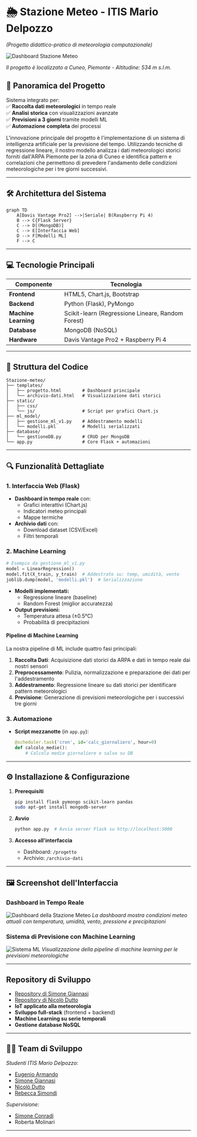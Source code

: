 # **🌦️ Stazione Meteo - ITIS Mario Delpozzo**  
*(Progetto didattico-pratico di meteorologia computazionale)*  

![Dashboard Stazione Meteo](https://via.placeholder.com/800x400?text=Dashboard+Stazione+Meteo)

*Il progetto è localizzato a Cuneo, Piemonte - Altitudine: 534 m s.l.m.*  

## **📌 Panoramica del Progetto**  
Sistema integrato per:  
✅ **Raccolta dati meteorologici** in tempo reale  
✅ **Analisi storica** con visualizzazioni avanzate  
✅ **Previsioni a 3 giorni** tramite modelli ML  
✅ **Automazione completa** dei processi  

L'innovazione principale del progetto è l'implementazione di un sistema di intelligenza artificiale per la previsione del tempo. Utilizzando tecniche di regressione lineare, il nostro modello analizza i dati meteorologici storici forniti dall'ARPA Piemonte per la zona di Cuneo e identifica pattern e correlazioni che permettono di prevedere l'andamento delle condizioni meteorologiche per i tre giorni successivi.  

---

## **🛠️ Architettura del Sistema**  
```mermaid
graph TD
    A[Davis Vantage Pro2] -->|Seriale| B(Raspberry Pi 4)
    B --> C{Flask Server}
    C --> D[(MongoDB)]
    C --> E[Interfaccia Web]
    D --> F[Modelli ML]
    F --> C
```

---

## **💻 Tecnologie Principali**  

| Componente       | Tecnologia                                  |
|------------------|--------------------------------------------|
| **Frontend**     | HTML5, Chart.js, Bootstrap                 |
| **Backend**      | Python (Flask), PyMongo                    |
| **Machine Learning** | Scikit-learn (Regressione Lineare, Random Forest) |
| **Database**     | MongoDB (NoSQL)                            |
| **Hardware**     | Davis Vantage Pro2 + Raspberry Pi 4        |

---

## **📂 Struttura del Codice**  

```
Stazione-meteo/
├── templates/
│   ├── progetto.html        # Dashboard principale
│   └── archivio-dati.html   # Visualizzazione dati storici
├── static/
│   ├── css/
│   └── js/                  # Script per grafici Chart.js
├── ml_model/
│   ├── gestione_ml_v1.py    # Addestramento modelli
│   └── modelli.pkl          # Modelli serializzati
├── database/
│   └── gestioneDB.py        # CRUD per MongoDB
└── app.py                   # Core Flask + automazioni
```

---

## **🔍 Funzionalità Dettagliate**  

### **1. Interfaccia Web (Flask)**  
- **Dashboard in tempo reale** con:  
  - Grafici interattivi (Chart.js)  
  - Indicatori meteo principali  
  - Mappe termiche  
- **Archivio dati** con:  
  - Download dataset (CSV/Excel)  
  - Filtri temporali  

### **2. Machine Learning**  
```python
# Esempio da gestione_ml_v1.py
model = LinearRegression()
model.fit(X_train, y_train)  # Addestrato su: temp, umidità, vento
joblib.dump(model, 'modelli.pkl')  # Serializzazione
```
- **Modelli implementati:**  
  - Regressione lineare (baseline)  
  - Random Forest (miglior accuratezza)  
- **Output previsioni:**  
  - Temperatura attesa (±0.5°C)  
  - Probabilità di precipitazioni  

#### **Pipeline di Machine Learning**
La nostra pipeline di ML include quattro fasi principali:
1. **Raccolta Dati**: Acquisizione dati storici da ARPA e dati in tempo reale dai nostri sensori
2. **Preprocessamento**: Pulizia, normalizzazione e preparazione dei dati per l'addestramento
3. **Addestramento**: Regressione lineare su dati storici per identificare pattern meteorologici
4. **Previsione**: Generazione di previsioni meteorologiche per i successivi tre giorni  

### **3. Automazione**  
- **Script mezzanotte** (in `app.py`):  
  ```python
  @scheduler.task('cron', id='calc_giornaliero', hour=0)
  def calcolo_medie():
      # Calcola medie giornaliere e salva su DB
  ```

---

## **⚙️ Installazione & Configurazione**  

1. **Prerequisiti**  
   ```bash
   pip install flask pymongo scikit-learn pandas
   sudo apt-get install mongodb-server
   ```

2. **Avvio**  
   ```bash
   python app.py  # Avvia server Flask su http://localhost:5000
   ```

3. **Accesso all'interfaccia**  
   - Dashboard: `/progetto`  
   - Archivio: `/archivio-dati`  

---

## **🖼️ Screenshot dell'Interfaccia**

### Dashboard in Tempo Reale
![Dashboard della Stazione Meteo](/api/placeholder/800x400?text=Dashboard+Stazione+Meteo)
*La dashboard mostra condizioni meteo attuali con temperatura, umidità, vento, pressione e precipitazioni*

### Sistema di Previsione con Machine Learning
![Sistema ML](/api/placeholder/800x400?text=Sistema+di+Previsione+ML)
*Visualizzazione della pipeline di machine learning per le previsioni meteorologiche*

---

## **Repository di Sviluppo**
- [Repository di Simone Giannasi](https://github.com/simoneGiannasi/Stazione_Meteo)
- [Repository di Nicolò Dutto](https://github.com/niconico11/SEN-Meteo)  
- **IoT applicato alla meteorologia**  
- **Sviluppo full-stack** (frontend + backend)  
- **Machine Learning su serie temporali**  
- **Gestione database NoSQL**  

---


## **👨‍🏫 Team di Sviluppo**  
*Studenti ITIS Mario Delpozzo*:  
- [Eugenio Armando](https://github.com/itisAE)
- [Simone Giannasi](https://github.com/simoneGiannasi)   
- [Nicolò Dutto](https://github.com/niconico11)  
- [Rebecca Simondi](https://github.com/sbeb4)  

*Supervisione*:  
- [Simone Conradi](https://github.com/profConradi)
- Roberta Molinari  

---
